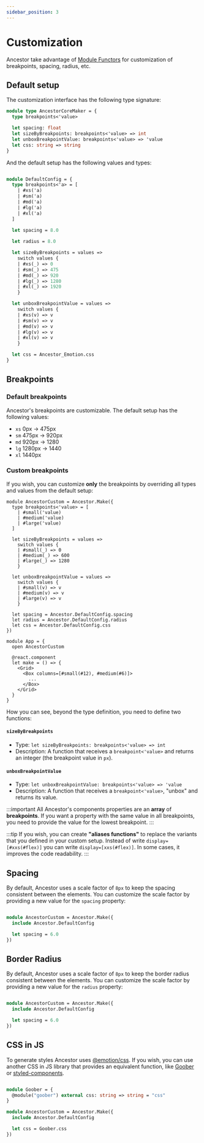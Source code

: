 ```yaml
---
sidebar_position: 3
---
```


# Customization

Ancestor take advantage of [Module Functors](https://rescript-lang.org/docs/manual/v8.0.0/module#module-functions-functors) for customization of breakpoints, spacing, radius, etc.

## Default setup

The customization interface has the following type signature:

```ocaml
module type AncestorCoreMaker = {
  type breakpoints<'value>

  let spacing: float
  let sizeByBreakpoints: breakpoints<'value> => int
  let unboxBreakpointValue: breakpoints<'value> => 'value
  let css: string => string
}
```

And the default setup has the following values and types:

```ocaml

module DefaultConfig = {
  type breakpoints<'a> = [
    | #xs('a)
    | #sm('a)
    | #md('a)
    | #lg('a)
    | #xl('a)
  ]

  let spacing = 8.0
  
  let radius = 8.0

  let sizeByBreakpoints = values =>
    switch values {
    | #xs(_) => 0
    | #sm(_) => 475
    | #md(_) => 920
    | #lg(_) => 1280
    | #xl(_) => 1920
    }

  let unboxBreakpointValue = values =>
    switch values {
    | #xs(v) => v
    | #sm(v) => v
    | #md(v) => v
    | #lg(v) => v
    | #xl(v) => v
    }

  let css = Ancestor_Emotion.css
}

```

## Breakpoints

### Default breakpoints

Ancestor's breakpoints are customizable. The default setup has the following values:

- `xs` 0px → 475px
- `sm` 475px → 920px
- `md` 920px → 1280 
- `lg` 1280px → 1440 
- `xl` 1440px

### Custom breakpoints 

If you wish, you can customize **only** the breakpoints by overriding all types and values from the default setup:

```reason title="MyApp.res"
module AncestorCustom = Ancestor.Make({
  type breakpoints<'value> = [
    | #small('value)
    | #medium('value)
    | #large('value)
  ]

  let sizeByBreakpoints = values =>
    switch values {
    | #small(_) => 0 
    | #medium(_) => 600
    | #large(_) => 1280
    }

  let unboxBreakpointValue = values =>
    switch values {
    | #small(v) => v
    | #medium(v) => v
    | #large(v) => v
    }

  let spacing = Ancestor.DefaultConfig.spacing
  let radius = Ancestor.DefaultConfig.radius
  let css = Ancestor.DefaultConfig.css
})

module App = {
  open AncestorCustom

  @react.component
  let make = () => {
    <Grid>
      <Box columns=[#small(#12), #medium(#6)]>
        ...
      </Box>
    </Grid>
  }
}

```

How you can see, beyond the type definition, you need to define two functions:

#### `sizeByBreakpoints`
  - Type: `let sizeByBreakpoints: breakpoints<'value> => int`
  - Description: A function that receives a `breakpoint<'value>` and returns an integer (the breakpoint value in `px`).


#### `unboxBreakpointValue`
  - Type: `let unboxBreakpointValue: breakpoints<'value> => 'value` 
  - Description: A function that receives a `breakpoint<'value>`, "unbox" and returns its value.

:::important
All Ancestor's components properties are an **array** of **breakpoints**.  If you want a property with the same value in all breakpoints, you need to provide the value for the lowest breakpoint.
:::

:::tip
If you wish, you can create **"aliases functions"** to replace the variants that you defined in your custom setup. 
Instead of write `display=[#xxs(#flex)]` you can write `display=[xxs(#flex)]`. In some cases, it improves the code readability.
:::

## Spacing
By default, Ancestor uses a scale factor of `8px` to keep the spacing consistent between the elements.
You can customize the scale factor by providing a new value for the `spacing` property:

```ocaml

module AncestorCustom = Ancestor.Make({
  include Ancestor.DefaultConfig

  let spacing = 6.0
})

```

## Border Radius
By default, Ancestor uses a scale factor of `8px` to keep the border radius consistent between the elements.
You can customize the scale factor by providing a new value for the `radius` property:

```ocaml

module AncestorCustom = Ancestor.Make({
  include Ancestor.DefaultConfig

  let spacing = 6.0
})

```

## CSS in JS
To generate styles Ancestor uses [@emotion/css](https://emotion.sh/docs/introduction).
If you wish, you can use another CSS in JS library that provides an equivalent function, like [Goober](https://github.com/cristianbote/goober#csstaggedtemplate)
or [styled-components](https://styled-components.com/docs/api#css).

```ocaml

module Goober = {
  @module("goober") external css: string => string = "css"
}

module AncestorCustom = Ancestor.Make({
  include Ancestor.DefaultConfig

  let css = Goober.css
})
```
